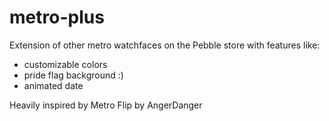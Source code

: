 # metro-plus

Extension of other metro watchfaces on the Pebble store with features like:
 - customizable colors
 - pride flag background :)
 - animated date

Heavily inspired by Metro Flip by AngerDanger
